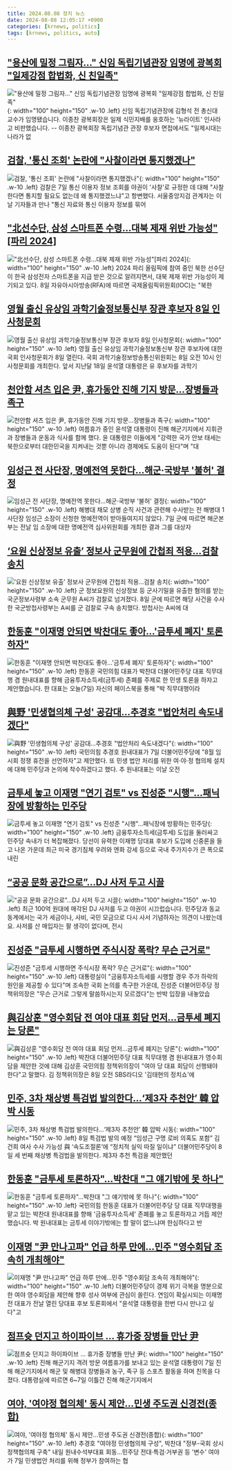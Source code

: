 ```yaml
---
title: 2024.08.08 정치 뉴스
date: 2024-08-08 12:05:17 +0900
categories: [krnews, politics]
tags: [krnews, politics, auto]
---
```

## ["용산에 밀정 그림자…" 신임 독립기념관장 임명에 광복회 "일제강점 합법화, 신 친일족"](https://n.news.naver.com/mnews/article/437/0000405163)

!["용산에 밀정 그림자…" 신임 독립기념관장 임명에 광복회 "일제강점 합법화, 신 친일족"](https://mimgnews.pstatic.net/image/origin/437/2024/08/07/405163.jpg?type=nf220_150){: width="100" height="150" .w-10 .left}
신임 독립기념관장에 김형석 전 총신대 교수가 임명됐습니다. 이종찬 광복회장은 일제 식민지배를 옹호하는 '뉴라이트' 인사라고 비판했습니다. -- 이종찬 광복회장 독립기념관 관장 후보자 면접에서도 "일제시대는 나라가 없

## [검찰, '통신 조회' 논란에 "사찰이라면 통지했겠나"](https://n.news.naver.com/mnews/article/448/0000470826)

![검찰, '통신 조회' 논란에 "사찰이라면 통지했겠나"](https://mimgnews.pstatic.net/image/origin/448/2024/08/07/470826.jpg?type=nf220_150){: width="100" height="150" .w-10 .left}
검찰은 7일 통신 이용자 정보 조회를 야권이 '사찰'로 규정한 데 대해 "사찰한다면 통지할 필요도 없는데 왜 통지했겠느냐"고 항변했다. 서울중앙지검 관계자는 이날 기자들과 만나 "통신 자료와 통신 이용자 정보를 묶어

## ["北선수단, 삼성 스마트폰 수령…대북 제재 위반 가능성"[파리 2024]](https://n.news.naver.com/mnews/article/003/0012717067)

!["北선수단, 삼성 스마트폰 수령…대북 제재 위반 가능성"[파리 2024]](https://mimgnews.pstatic.net/image/origin/003/2024/08/08/12717067.jpg?type=nf220_150){: width="100" height="150" .w-10 .left}
2024 파리 올림픽에 참여 중인 북한 선수단이 한국 삼성전자 스마트폰을 지급 받은 것으로 알려지면서, 대북 제재 위반 가능성이 제기되고 있다. 8일 자유아시아방송(RFA)에 따르면 국제올림픽위원회(IOC)는 "북한

## [영월 출신 유상임 과학기술정보통신부 장관 후보자 8일 인사청문회](https://n.news.naver.com/mnews/article/087/0001060689)

![영월 출신 유상임 과학기술정보통신부 장관 후보자 8일 인사청문회](https://mimgnews.pstatic.net/image/origin/087/2024/08/08/1060689.jpg?type=nf220_150){: width="100" height="150" .w-10 .left}
영월 출신 유상임 과학기술정보통신부 장관 후보자에 대한 국회 인사청문회가 8일 열린다. 국회 과학기술정보방송통신위원회는 8일 오전 10시 인사청문회를 개최한다. 앞서 지난달 18일 윤석열 대통령은 유 후보자를 과학기

## [천안함 셔츠 입은 尹, 휴가동안 진해 기지 방문…장병들과 족구](https://n.news.naver.com/mnews/article/025/0003378491)

![천안함 셔츠 입은 尹, 휴가동안 진해 기지 방문…장병들과 족구](https://mimgnews.pstatic.net/image/origin/025/2024/08/07/3378491.jpg?type=nf220_150){: width="100" height="150" .w-10 .left}
여름휴가 중인 윤석열 대통령이 진해 해군기지에서 지휘관과 장병들과 운동과 식사를 함께 했다. 윤 대통령은 이들에게 "강력한 국가 안보 태세는 북한으로부터 대한민국을 지켜내는 것뿐 아니라 경제에도 도움이 된다"며 "대

## [임성근 전 사단장, 명예전역 못한다…해군·국방부 '불허' 결정](https://n.news.naver.com/mnews/article/277/0005456443)

![임성근 전 사단장, 명예전역 못한다…해군·국방부 '불허' 결정](https://mimgnews.pstatic.net/image/origin/277/2024/08/07/5456443.jpg?type=nf220_150){: width="100" height="150" .w-10 .left}
해병대 채모 상병 순직 사건과 관련해 수사받는 전 해병대 1사단장 임성근 소장이 신청한 명예전역이 받아들여지지 않았다. 7일 군에 따르면 해군본부는 전날 임 소장에 대한 명예전역 심사위원회를 개최한 결과 그를 대상자

## [‘요원 신상정보 유출’ 정보사 군무원에 간첩죄 적용…검찰 송치](https://n.news.naver.com/mnews/article/009/0005347181)

![‘요원 신상정보 유출’ 정보사 군무원에 간첩죄 적용…검찰 송치](https://mimgnews.pstatic.net/image/origin/009/2024/08/08/5347181.jpg?type=nf220_150){: width="100" height="150" .w-10 .left}
군 정보요원의 신상정보 등 군사기밀을 유출한 혐의를 받는 국군정보사령부 소속 군무원 A씨가 검찰로 넘겨졌다. 8일 군에 따르면 해당 사건을 수사한 국군방첩사령부는 A씨를 군 검찰로 구속 송치했다. 방첩사는 A씨에 대

## [한동훈 "이재명 안되면 박찬대도 좋아…'금투세 폐지' 토론하자"](https://n.news.naver.com/mnews/article/437/0000405137)

![한동훈 "이재명 안되면 박찬대도 좋아…'금투세 폐지' 토론하자"](https://mimgnews.pstatic.net/image/origin/437/2024/08/07/405137.jpg?type=nf220_150){: width="100" height="150" .w-10 .left}
한동훈 국민의힘 대표가 박찬대 더불어민주당 대표 직무대행 겸 원내대표를 향해 금융투자소득세(금투세) 존폐를 주제로 한 민생 토론을 하자고 제안했습니다. 한 대표는 오늘(7일) 자신의 페이스북을 통해 "박 직무대행이라

## [與野 '민생협의체 구성' 공감대…추경호 "법안처리 속도내겠다"](https://n.news.naver.com/mnews/article/079/0003925592)

![與野 '민생협의체 구성' 공감대…추경호 "법안처리 속도내겠다"](https://mimgnews.pstatic.net/image/origin/079/2024/08/07/3925592.jpg?type=nf220_150){: width="100" height="150" .w-10 .left}
국민의힘 추경호 원내대표가 7일 더불어민주당에 "8월 임시회 정쟁 휴전을 선언하자"고 제안했다. 또 민생 법안 처리를 위한 여·야·정 협의체 설치에 대해 민주당과 논의에 착수하겠다고 했다. 추 원내대표는 이날 오전

## [금투세 놓고 이재명 "연기 검토" vs 진성준 "시행"...패닉장에 방황하는 민주당](https://n.news.naver.com/mnews/article/008/0005074339)

![금투세 놓고 이재명 "연기 검토" vs 진성준 "시행"...패닉장에 방황하는 민주당](https://mimgnews.pstatic.net/image/origin/008/2024/08/07/5074339.jpg?type=nf220_150){: width="100" height="150" .w-10 .left}
금융투자소득세(금투세) 도입을 둘러싸고 민주당 속내가 더 복잡해졌다. 당선이 유력한 이재명 당대표 후보가 도입에 신중론을 들고 나온 가운데 최근 미국 경기침체 우려와 엔화 강세 등으로 국내 주가지수가 큰 폭으로 내린

## [“공공 문화 공간으로”…DJ 사저 두고 시끌](https://n.news.naver.com/mnews/article/449/0000282135)

![“공공 문화 공간으로”…DJ 사저 두고 시끌](https://mimgnews.pstatic.net/image/origin/449/2024/08/07/282135.jpg?type=nf220_150){: width="100" height="150" .w-10 .left}
최근 100억 원대에 매각된 DJ 사저를 두고 야권이 시끄럽습니다. 민주당과 동교동계에서는 국가 세금이나, 사비, 국민 모금으로 다시 사서 기념하자는 의견이 나왔는데요. 사저를 산 매입자는 팔 생각이 없다며, 전시

## [진성준 "금투세 시행하면 주식시장 폭락? 무슨 근거로"](https://n.news.naver.com/mnews/article/057/0001834571)

![진성준 "금투세 시행하면 주식시장 폭락? 무슨 근거로"](https://mimgnews.pstatic.net/image/origin/057/2024/08/08/1834571.jpg?type=nf220_150){: width="100" height="150" .w-10 .left}
대통령실이 "금융투자소득세를 시행할 경우 주가 하락의 원인을 제공할 수 있다"며 조속한 국회 논의를 촉구한 가운데, 진성준 더불어민주당 정책위의장은 "무슨 근거로 그렇게 말씀하시는지 모르겠다"는 반박 입장을 내놓았습

## [與김상훈 "영수회담 전 여야 대표 회담 먼저…금투세 폐지는 당론"](https://n.news.naver.com/mnews/article/008/0005074625)

![與김상훈 "영수회담 전 여야 대표 회담 먼저…금투세 폐지는 당론"](https://mimgnews.pstatic.net/image/origin/008/2024/08/08/5074625.jpg?type=nf220_150){: width="100" height="150" .w-10 .left}
박찬대 더불어민주당 대표 직무대행 겸 원내대표가 영수회담을 제안한 것에 대해 김상훈 국민의힘 정책위의장이 "여야 당 대표 회담이 선행돼야 한다"고 말했다. 김 정책위의장은 8일 오전 SBS라디오 '김태현의 정치쇼'에

## [민주, 3차 채상병 특검법 발의한다…‘제3자 추천안’ 韓 압박 시동](https://n.news.naver.com/mnews/article/022/0003957913)

![민주, 3차 채상병 특검법 발의한다…‘제3자 추천안’ 韓 압박 시동](https://mimgnews.pstatic.net/image/origin/022/2024/08/07/3957913.jpg?type=nf220_150){: width="100" height="150" .w-10 .left}
8일 특검법 발의 예정 “임성근 구명 로비 의혹도 포함” 김건희 여사 수사 가능성 與 ‘속도조절론’에 “정치적 실익 따질 일이냐” 더불어민주당이 8일 세 번째 채상병 특검법을 발의한다. 제3자 추천 특검을 제안했던

## [한동훈 "금투세 토론하자"...박찬대 "그 얘기밖에 못 하나"](https://n.news.naver.com/mnews/article/052/0002071246)

![한동훈 "금투세 토론하자"...박찬대 "그 얘기밖에 못 하나"](https://mimgnews.pstatic.net/image/origin/052/2024/08/07/2071246.jpg?type=nf220_150){: width="100" height="150" .w-10 .left}
국민의힘 한동훈 대표가 더불어민주당 당 대표 직무대행을 맡고 있는 박찬대 원내대표를 향해 '금융투자소득세' 존폐를 놓고 토론하자고 거듭 제안했습니다. 박 원내대표는 금투세 이야기밖에는 할 말이 없느냐며 한심하다고 반

## [이재명 "尹 만나고파" 언급 하루 만에…민주 "영수회담 조속히 개최해야"](https://n.news.naver.com/mnews/article/088/0000896782)

![이재명 "尹 만나고파" 언급 하루 만에…민주 "영수회담 조속히 개최해야"](https://mimgnews.pstatic.net/image/origin/088/2024/08/07/896782.jpg?type=nf220_150){: width="100" height="150" .w-10 .left}
더불어민주당이 경제 위기 극복을 명분으로 한 여야 영수회담을 제안해 향후 성사 여부에 관심이 쏠린다. 연임이 확실시되는 이재명 전 대표가 전날 열린 당대표 후보 토론회에서 "윤석열 대통령을 한번 다시 만나고 싶다"고

## [점프슛 던지고 하이파이브 … 휴가중 장병들 만난 尹](https://n.news.naver.com/mnews/article/009/0005347028)

![점프슛 던지고 하이파이브 … 휴가중 장병들 만난 尹](https://mimgnews.pstatic.net/image/origin/009/2024/08/07/5347028.jpg?type=nf220_150){: width="100" height="150" .w-10 .left}
진해 해군기지 격려 방문 여름휴가를 보내고 있는 윤석열 대통령이 7일 진해 해군기지에서 해군 및 해병대 장병들과 농구, 족구 등 스포츠 활동을 하며 친목을 다졌다. 대통령실에 따르면 6~7일 이틀간 진해 해군기지에서

## [여야, '여야정 협의체' 동시 제안…민생 주도권 신경전(종합)](https://n.news.naver.com/mnews/article/001/0014861526)

![여야, '여야정 협의체' 동시 제안…민생 주도권 신경전(종합)](https://mimgnews.pstatic.net/image/origin/001/2024/08/07/14861526.jpg?type=nf220_150){: width="100" height="150" .w-10 .left}
추경호 "여야정 민생협의체 구성", 박찬대 "정부-국회 상시정책협의체 구축" 내일 원내수석부대표 회동…민주당 전대·특검·거부권 등 '변수' 여야가 7일 민생법안 처리를 위해 정부가 참여하는 협

